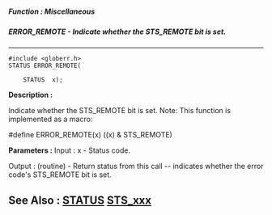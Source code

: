 ##### Function : Miscellaneous
##### ERROR_REMOTE - Indicate whether the STS_REMOTE bit is set.
---
```
#include <globerr.h>
STATUS ERROR_REMOTE(

	STATUS  x);
```
**Description :**

Indicate whether the STS_REMOTE bit is set.
Note: This function is implemented as a macro:

#define ERROR_REMOTE(x) ((x) & STS_REMOTE)

**Parameters :**
Input :
x  -  Status code.

Output :
(routine)  -  Return status from this call -- indicates whether the error code's STS_REMOTE bit is set.



**See Also :**
[STATUS](/reference/Data/STATUS)
[STS_xxx](/reference/Symb/STS_xxx)
---
